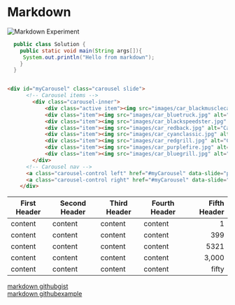 # Markdown

![Markdown Experiment](http://image.prntscr.com/image/aa9bb749fef34c6f8141d2908e76530a.png)



```java
  public class Solution {
    public static void main(String args[]){
     System.out.println("Hello from markdown");
    }
  }
```

```html

<div id="myCarousel" class="carousel slide">
	  <!-- Carousel items -->
		<div class="carousel-inner">
			<div class="active item"><img src="images/car_blackmusclecar.jpg" alt="Car Carousel" /></div>
			<div class="item"><img src="images/car_bluetruck.jpg" alt="Car Carousel" /></div>
			<div class="item"><img src="images/car_blackspeedster.jpg" alt="Car Carousel" /></div>
			<div class="item"><img src="images/car_redback.jpg" alt="Car Carousel" /></div>
			<div class="item"><img src="images/car_cyanclassic.jpg" alt="Car Carousel" /></div>
			<div class="item"><img src="images/car_redgrill.jpg" alt="Car Carousel" /></div>
			<div class="item"><img src="images/car_purplefire.jpg" alt="Car Carousel" /></div>
			<div class="item"><img src="images/car_bluegrill.jpg" alt="Car Carousel" /></div>
		</div>
	  <!-- Carousel nav -->
	  <a class="carousel-control left" href="#myCarousel" data-slide="prev">&lsaquo;</a>
	  <a class="carousel-control right" href="#myCarousel" data-slide="next">&rsaquo;</a>
	</div>
```

| First Header | Second Header | Third Header | Fourth Header | Fifth Header |
| ----- |----- | ----- |----- | -----: |
| content | content | content | content | 1 |
| content | content | content | content | 399 |
| content | content | content | content |5321 |
| content | content | content | content | 3,000 |
| content | content | content | content | fifty |


[markdown githubgist](https://gist.github.com/planetoftheweb/ac67d97d2a655e35e0c3)  
[markdown githubexample](https://github.com/planetoftheweb/markdown#more-stuff)
